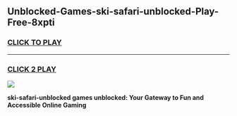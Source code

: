 
## Unblocked-Games-ski-safari-unblocked-Play-Free-8xpti
<h3>
<a href="https://premium76.site?title=ski-safari-unblocked&ref=20M">CLICK TO PLAY</a></h3>
<hr>

<h3>
<a href="https://premium76.site?title=ski-safari-unblocked&ref=20M">CLICK 2 PLAY</a>
  
</h3>

<a href="https://premium76.site?title=ski-safari-unblocked&ref=19M"><img src="https://clearcache.store/games.png"></a>


**ski-safari-unblocked games unblocked: Your Gateway to Fun and Accessible Online Gaming**
